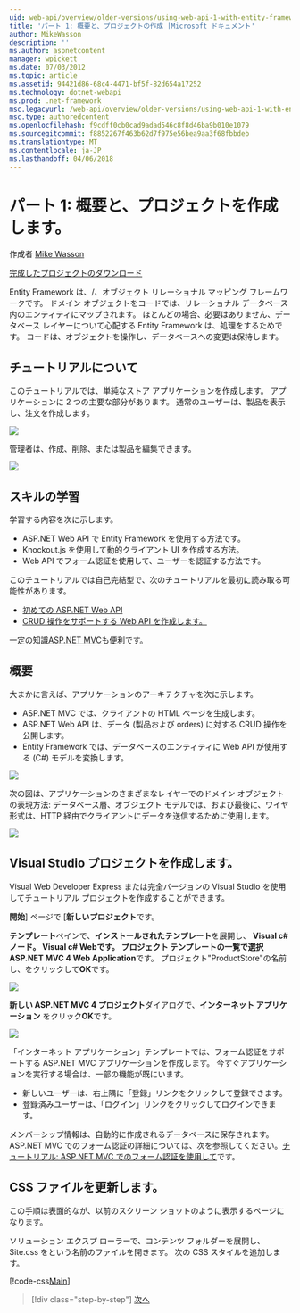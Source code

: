 ```yaml
---
uid: web-api/overview/older-versions/using-web-api-1-with-entity-framework-5/using-web-api-with-entity-framework-part-1
title: 'パート 1: 概要と、プロジェクトの作成 |Microsoft ドキュメント'
author: MikeWasson
description: ''
ms.author: aspnetcontent
manager: wpickett
ms.date: 07/03/2012
ms.topic: article
ms.assetid: 94421d86-68c4-4471-bf5f-82d654a17252
ms.technology: dotnet-webapi
ms.prod: .net-framework
msc.legacyurl: /web-api/overview/older-versions/using-web-api-1-with-entity-framework-5/using-web-api-with-entity-framework-part-1
msc.type: authoredcontent
ms.openlocfilehash: f9cdff0cb0cad9adad546c8f8d46ba9b010e1079
ms.sourcegitcommit: f8852267f463b62d7f975e56bea9aa3f68fbbdeb
ms.translationtype: MT
ms.contentlocale: ja-JP
ms.lasthandoff: 04/06/2018
---
```

<a name="part-1-overview-and-creating-the-project"></a>パート 1: 概要と、プロジェクトを作成します。
====================
作成者 [Mike Wasson](https://github.com/MikeWasson)

[完成したプロジェクトのダウンロード](http://code.msdn.microsoft.com/ASP-NET-Web-API-with-afa30545)

Entity Framework は、/、オブジェクト リレーショナル マッピング フレームワークです。 ドメイン オブジェクトをコードでは、リレーショナル データベース内のエンティティにマップされます。 ほとんどの場合、必要はありません、データベース レイヤーについて心配する Entity Framework は、処理をするためです。 コードは、オブジェクトを操作し、データベースへの変更は保持します。

## <a name="about-the-tutorial"></a>チュートリアルについて

このチュートリアルでは、単純なストア アプリケーションを作成します。 アプリケーションに 2 つの主要な部分があります。 通常のユーザーは、製品を表示し、注文を作成します。

![](using-web-api-with-entity-framework-part-1/_static/image1.png)

管理者は、作成、削除、または製品を編集できます。

![](using-web-api-with-entity-framework-part-1/_static/image2.png)

## <a name="skills-youll-learn"></a>スキルの学習

学習する内容を次に示します。

- ASP.NET Web API で Entity Framework を使用する方法です。
- Knockout.js を使用して動的クライアント UI を作成する方法。
- Web API でフォーム認証を使用して、ユーザーを認証する方法です。

このチュートリアルでは自己完結型で、次のチュートリアルを最初に読み取る可能性があります。

- [初めての ASP.NET Web API](../../getting-started-with-aspnet-web-api/tutorial-your-first-web-api.md)
- [CRUD 操作をサポートする Web API を作成します。](../creating-a-web-api-that-supports-crud-operations.md)

一定の知識[ASP.NET MVC](../../../../mvc/index.md)も便利です。

## <a name="overview"></a>概要

大まかに言えば、アプリケーションのアーキテクチャを次に示します。

- ASP.NET MVC では、クライアントの HTML ページを生成します。
- ASP.NET Web API は、データ (製品および orders) に対する CRUD 操作を公開します。
- Entity Framework では、データベースのエンティティに Web API が使用する (C#) モデルを変換します。

![](using-web-api-with-entity-framework-part-1/_static/image3.png)

次の図は、アプリケーションのさまざまなレイヤーでのドメイン オブジェクトの表現方法: データベース層、オブジェクト モデルでは、および最後に、ワイヤ形式は、HTTP 経由でクライアントにデータを送信するために使用します。

![](using-web-api-with-entity-framework-part-1/_static/image4.png)

## <a name="create-the-visual-studio-project"></a>Visual Studio プロジェクトを作成します。

Visual Web Developer Express または完全バージョンの Visual Studio を使用してチュートリアル プロジェクトを作成することができます。

**開始**] ページで [**新しいプロジェクト**です。

**テンプレート**ペインで、**インストールされたテンプレート**を展開し、 **Visual c#**ノード。 **Visual c#** **Web**です。 プロジェクト テンプレートの一覧で選択**ASP.NET MVC 4 Web Application**です。 プロジェクト"ProductStore"の名前し、をクリックして**OK**です。

![](using-web-api-with-entity-framework-part-1/_static/image5.png)

**新しい ASP.NET MVC 4 プロジェクト**ダイアログで、**インターネット アプリケーション** をクリック**OK**です。

![](using-web-api-with-entity-framework-part-1/_static/image6.png)

「インターネット アプリケーション」テンプレートでは、フォーム認証をサポートする ASP.NET MVC アプリケーションを作成します。 今すぐアプリケーションを実行する場合は、一部の機能が既にいます。

- 新しいユーザーは、右上隅に「登録」リンクをクリックして登録できます。
- 登録済みユーザーは、「ログイン」リンクをクリックしてログインできます。

メンバーシップ情報は、自動的に作成されるデータベースに保存されます。 ASP.NET MVC でのフォーム認証の詳細については、次を参照してください。[チュートリアル: ASP.NET MVC でのフォーム認証を使用して](https://msdn.microsoft.com/library/ff398049(VS.98).aspx)です。

## <a name="update-the-css-file"></a>CSS ファイルを更新します。

この手順は表面的なが、以前のスクリーン ショットのように表示するページになります。

ソリューション エクスプ ローラーで、コンテンツ フォルダーを展開し、Site.css をという名前のファイルを開きます。 次の CSS スタイルを追加します。

[!code-css[Main](using-web-api-with-entity-framework-part-1/samples/sample1.css)]

> [!div class="step-by-step"]
> [次へ](using-web-api-with-entity-framework-part-2.md)
